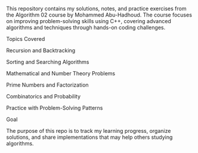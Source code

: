 This repository contains my solutions, notes, and practice exercises from the Algorithm 02 course by Mohammed Abu-Hadhoud.
The course focuses on improving problem-solving skills using C++, covering advanced algorithms and techniques through hands-on coding challenges.

 Topics Covered

Recursion and Backtracking

Sorting and Searching Algorithms

Mathematical and Number Theory Problems

Prime Numbers and Factorization

Combinatorics and Probability

Practice with Problem-Solving Patterns

 Goal

The purpose of this repo is to track my learning progress, organize solutions, and share implementations that may help others studying algorithms.
